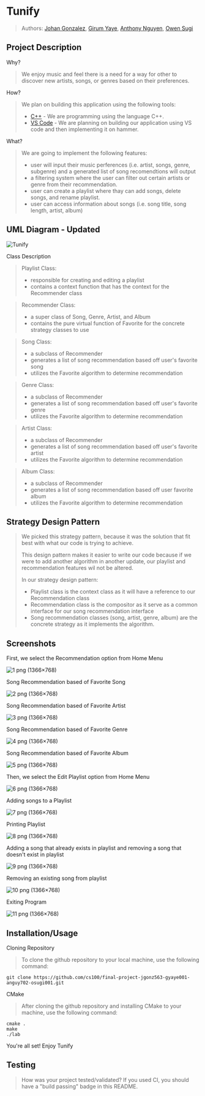 # Tunify
 
 > Authors: [Johan Gonzalez](https://github.com/jxgonz)\, 
 > [Girum Yaye](https://github.com/girumyaye)\, 
 > [Anthony Nguyen](https://github.com/anthonykpn)\, 
 > [Owen Sugi](https://github.com/osugi001)

## Project Description
 
Why?
 > We enjoy music and feel there is a need for a way for other to discover new artists, songs, or genres based on their preferences.

How?
 >We plan on building this application using the following tools:
 >   * [C++](https://www.cplusplus.com/) - We are programming using the language C++.
 >   * [VS Code](https://code.visualstudio.com/) - We are planning on building our application using VS code and then implementing it on hammer.

What?
 > We are going to implement the following features:
 > * user will input their music perferences (i.e. artist, songs, genre, subgenre) and a generated list of song recomendtions will output
 > * a filtering system where the user can filter out certain artists or genre from their recommendation.
 > * user can create a playlist where thay can add songs, delete songs, and rename playlist.
 > * user can access information about songs (i.e. song title, song length, artist, album)

## UML Diagram - Updated

![Tunify](https://user-images.githubusercontent.com/73373736/171927285-9a4b7082-8090-45e2-b0e5-6710d1be116d.jpg)

Class Description
 > Playlist Class:
 > * responsible for creating and editing a playlist
 > * contains a context function that has the context for the Recommender class
 
 > Recommender Class:
 > * a super class of Song, Genre, Artist, and Album
 > * contains the pure virtual function of Favorite for the concrete strategy classes to use
 
 > Song Class:
 > * a subclass of Recommender
 > * generates a list of song recommendation based off user's favorite song
 > * utilizes the Favorite algorithm to determine recommendation
 
 > Genre Class:
 > * a subclass of Recommender
 > * generates a list of song recommendation based off user's favorite genre
 > * utilizes the Favorite algorithm to determine recommendation
 
 > Artist Class:
 > * a subclass of Recommender
 > * generates a list of song recommendation based off user's favorite artist
 > * utilizes the Favorite algorithm to determine recommendation
 
 > Album Class:
 > * a subclass of Recommender
 > * generates a list of song recommendation based off user favorite album
 > * utilizes the Favorite algorithm to determine recommendation

## Strategy Design Pattern
> We picked this strategy pattern, because it was the solution that fit best with what our code is trying to achieve.
> 
> This design pattern makes it easier to write our code because if we were to add another algorithm in another update, our playlist and recommendation features wil not be altered.
> 
> In our strategy design pattern:
>  * Playlist class is the context class as it will have a reference to our Recommendation class
>  * Recommendation class is the compositor as it serve as a common interface for our song recommendation interface
>  * Song recommendation classes (song, artist, genre, album) are the concrete strategy as it implements the algorithm.
 
 ## Screenshots
First, we select the Recommendation option from Home Menu

![1 png (1366×768)](https://user-images.githubusercontent.com/73373736/171924365-9667852e-de2d-444f-913a-f67097223996.png)

Song Recommendation based of Favorite Song

![2 png (1366×768)](https://user-images.githubusercontent.com/73373736/171924429-3cce08ed-70fa-481f-901b-0df7732fe9d6.png)

Song Recommendation based of Favorite Artist

![3 png (1366×768)](https://user-images.githubusercontent.com/73373736/171924442-ed25372c-29c9-4e31-a67e-1f687b5ab6ba.png)

Song Recommendation based of Favorite Genre

![4 png (1366×768)](https://user-images.githubusercontent.com/73373736/171924472-630bf96c-c0b6-4a30-b8bf-258d4f89464f.png)

Song Recommendation based of Favorite Album

![5 png (1366×768)](https://user-images.githubusercontent.com/73373736/171924537-c714384b-a859-433e-8f14-b53a0b5f29d4.png)

Then, we select the Edit Playlist option from Home Menu

![6 png (1366×768)](https://user-images.githubusercontent.com/73373736/171924510-231a0c0c-5370-4cd3-9f9d-b4b4a81da50c.png)

Adding songs to a Playlist

![7 png (1366×768)](https://user-images.githubusercontent.com/73373736/171924569-3bcc3675-4b97-4140-a4ea-1bcc6d3c7fa1.png)

Printing Playlist

![8 png (1366×768)](https://user-images.githubusercontent.com/73373736/171924597-f3025980-21c4-4278-ba65-e442b4e5d28e.png)

Adding a song that already exists in playlist and removing a song that doesn't exist in playlist

![9 png (1366×768)](https://user-images.githubusercontent.com/73373736/171924619-76888a27-6a58-47fe-902a-2b272faab512.png)

Removing an existing song from playlist

![10 png (1366×768)](https://user-images.githubusercontent.com/73373736/171924648-a013e113-22d7-471e-abde-483e94f22711.png)

Exiting Program

![11 png (1366×768)](https://user-images.githubusercontent.com/73373736/171924671-b929f155-1866-4192-93f9-9eaafd2ea5f7.png)


 ## Installation/Usage
 Cloning Repository
 > To clone the github repository to your local machine, use the following command:
 ```
 git clone https://github.com/cs100/final-project-jgonz563-gyaye001-anguy702-osugi001.git
 ```
 CMake
 >After cloning the github repository and installing CMake to your machine, use the following command:
 ```
 cmake .
 make
 ./lab
 ```
 You're all set! Enjoy Tunify
 ## Testing
 > How was your project tested/validated? If you used CI, you should have a "build passing" badge in this README.
 
